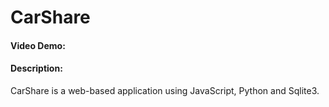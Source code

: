 # CarShare
#### Video Demo:  <URL HERE>
#### Description:
CarShare is a web-based application using JavaScript, Python and Sqlite3. 